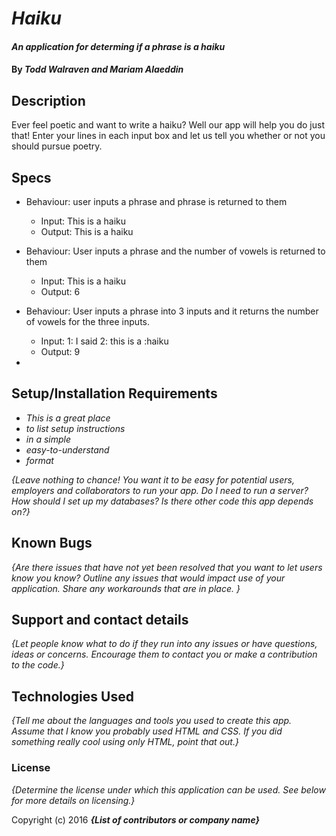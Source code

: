 # _Haiku_

#### _An application for determing if a phrase is a haiku_

#### By _**Todd Walraven and Mariam Alaeddin**_

## Description

Ever feel poetic and want to write a haiku?  Well our app will help you do just that!  Enter your lines in each input box and let us tell you whether or not you should pursue poetry. 

## Specs

* Behaviour: user inputs a phrase and phrase is returned to them
    * Input: This is a haiku
    * Output: This is a haiku

* Behaviour: User inputs a phrase and the number of vowels is returned to them
    * Input: This is a haiku
    * Output: 6

* Behaviour: User inputs a phrase into 3 inputs and it returns the number of vowels for the three inputs.
    * Input: 1: I said  2: this is a :haiku
    * Output: 9

* 


## Setup/Installation Requirements

* _This is a great place_
* _to list setup instructions_
* _in a simple_
* _easy-to-understand_
* _format_

_{Leave nothing to chance! You want it to be easy for potential users, employers and collaborators to run your app. Do I need to run a server? How should I set up my databases? Is there other code this app depends on?}_

## Known Bugs

_{Are there issues that have not yet been resolved that you want to let users know you know?  Outline any issues that would impact use of your application.  Share any workarounds that are in place. }_

## Support and contact details

_{Let people know what to do if they run into any issues or have questions, ideas or concerns.  Encourage them to contact you or make a contribution to the code.}_

## Technologies Used

_{Tell me about the languages and tools you used to create this app. Assume that I know you probably used HTML and CSS. If you did something really cool using only HTML, point that out.}_

### License

*{Determine the license under which this application can be used.  See below for more details on licensing.}*

Copyright (c) 2016 **_{List of contributors or company name}_**